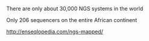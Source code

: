 





There are only about 30,000 NGS systems in the world

Only 206 sequencers on the entire African continent

http://enseqlopedia.com/ngs-mapped/
